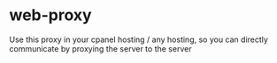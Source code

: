 # web-proxy
Use this proxy in your cpanel hosting / any hosting, so you can directly communicate by proxying the server to the server
